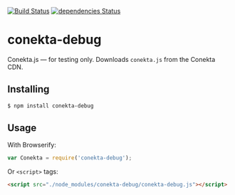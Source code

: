 [![Build Status](https://travis-ci.org/NutriconsultorOnline/conekta-debug.svg?branch=master)](https://travis-ci.org/NutriconsultorOnline/conekta-debug) [![dependencies Status](https://david-dm.org/NutriconsultorOnline/conekta-debug/status.svg)](https://david-dm.org/NutriconsultorOnline/conekta-debug)

# conekta-debug
Conekta.js — for testing only. Downloads `conekta.js` from the Conekta CDN. 

## Installing
```sh
$ npm install conekta-debug
```

## Usage
With Browserify:

```js
var Conekta = require('conekta-debug');
```

Or `<script>` tags:

```html
<script src="./node_modules/conekta-debug/conekta-debug.js"></script>
```
